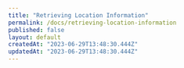 ```yaml
---
title: "Retrieving Location Information"
permalink: /docs/retrieving-location-information
published: false
layout: default
createdAt: "2023-06-29T13:48:30.444Z"
updatedAt: "2023-06-29T13:48:30.444Z"
---
```

